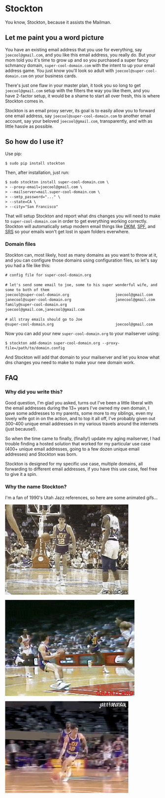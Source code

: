 # Stockton

You know, Stockton, because it assists the Mailman.


## Let me paint you a word picture

You have an existing email address that you use for everything, say `joecool@gmail.com`, and you like this email address, you really do. But your mom told you it's time to grow up and so you purchased a super fancy schmancy domain, `super-cool-domain.com` with the intent to up your email address game. You just know you'll look so adult with `joecool@super-cool-domain.com` on your business cards.

There's just one flaw in your master plan, it took you so long to get `joecool@gmail.com` setup with the filters the way you like them, and you have 2-factor setup, it would be a shame to start all over fresh, this is where Stockton comes in.

Stockton is an email proxy server, its goal is to easily allow you to forward one email address, say `joecool@super-cool-domain.com` to another email account, say your beloved `joecool@gmail.com`, transparently, and with as little hassle as possible.


## So how do I use it?

Use pip:

    $ sudo pip install stockton

Then, after installation, just run:

    $ sudo stockton install super-cool-domain.com \
    > --proxy-email=joecool@gmail.com \
    > --mailserver=mail.super-cool-domain.com \
    > --smtp_password="..." \
    > --state=CA \
    > --city="San Francisco"

That will setup Stockton and report what dns changes you will need to make to `super-cool-domain.com` in order to get everything working correctly. Stockton will automatically setup modern email things like [DKIM](http://www.dkim.org/), [SPF](http://www.openspf.org/), and [SRS](http://www.openspf.org/SRS) so your emails won't get lost in spam folders everwhere.


### Domain files

Stockton can, most likely, host as many domains as you want to throw at it, and you can configure those domains using configuration files, so let's say you had a file like this:

```
# config file for super-cool-domain.org

# let's send some email to joe, some to his super wonderful wife, and some to both of them
joecool@super-cool-domain.org                     joecool@gmail.com
janecool@super-cool-domain.org                    janecool@gmail.com
family@super-cool-domain.org                      joecool@gmail.com,janecool@gmail.com

# all stray emails should go to Joe
@super-cool-domain.org                            joecool@gmail.com
```

Now you can add your new `super-cool-domain.org` to your mailserver using:

    $ stockton add-domain super-cool-domain.org --proxy-file=/path/to/domain.config

And Stockton will add that domain to your mailserver and let you know what dns changes you need to make to make your new domain work.


## FAQ

### Why did you write this?

Good question, I'm glad you asked, turns out I've been a little liberal with the email addresses during the 13+ years I've owned my own domain, I gave some addresses to my parents, some more to my siblings, even my lovely wife got in on the action, and to top it all off, I've probably given out 300-400 unique email addresses in my various travels around the internets (just because!).

So when the time came to finally, (finally!) update my aging mailserver, I had trouble finding a hosted solution that worked for my particular use case (400+ unique email addresses, going to a few dozen unique email addresses) and Stockton was born.

Stockton is designed for my specific use case, multiple domains, all forwarding to different email addresses, if you have this use case, feel free to give it a spin.


### Why the name Stockton?

I'm a fan of 1990's Utah Jazz references, so here are some animated gifs...

![](https://github.com/Jaymon/stockton/blob/master/images/stockton-to-malone-3.gif)

![](https://github.com/Jaymon/stockton/blob/master/images/stockton-to-malone-2.gif)

![](https://github.com/Jaymon/stockton/blob/master/images/stockton-to-malone-1.gif)

